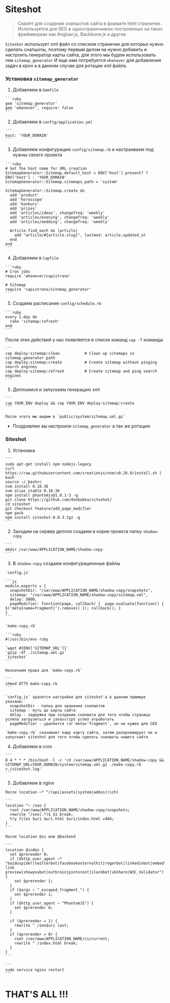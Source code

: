 # Siteshot

> Скрипт для создания снапшотов сайта в формате html страничек.
> Используется для SEO в одностраничниках построенных на таких фреймворках как Angluar.js, Backbone.js и другие


`Siteshot` использует xml файл со списком страничек для которых нужно сделать снапшоты, поэтому первым делом на нужно добавить и настроить генератор карты сайта, для этого мы будем использовать гем `sitemap_generator`
И еще нам потребуется `whenever` для добавления задач в крон а в данном случае для ротации xml файла.

### Установка `sitemap_generator`

  1. Добавляем в `Gemfile`

    ```ruby
    gem 'sitemap_generator'
    gem 'whenever', require: false
    ```

  2. Добавляем в `config/application.yml`

    ```
    host: 'YOUR_DOMAIN'
    ```

  3. Добавляем конфигурацию `config/sitemap.rb` и настраиваем под нужны своего проекта

    ```ruby
    # Set the host name for URL creation
    SitemapGenerator::Sitemap.default_host = ENV['host'].present? ? ENV['host'] : 'YOUR_DOMAIN'
    SitemapGenerator::Sitemap.sitemaps_path = 'system'

    SitemapGenerator::Sitemap.create do
      add 'product'
      add 'horoscope'
      add 'konkurs'
      add 'prizes'
      add 'articles/ideas', changefreq: 'weekly'
      add 'articles/evening', changefreq: 'weekly'
      add 'articles/wedding', changefreq: 'weekly'

      Article.find_each do |article|
        add "article/#{article.slug}", lastmod: article.updated_at
      end
    end
    ```

  4. Добавляем в `Capfile`

    ```ruby
    # Cron jobs
    require 'whenever/capistrano'

    # Sitemap
    require 'capistrano/sitemap_generator'
    ```

  5. Создаем расписание `config/schedule.rb`

    ```ruby
    every 1.day do
      rake 'sitemap:refresh'
    end
    ```

  После этих действий у нас появляется в списке команд `cap -T` команды

    ```
    cap deploy:sitemap:clean           # Clean up sitemaps in sitemap_generator path
    cap deploy:sitemap:create          # Create sitemap without pinging search engines
    cap deploy:sitemap:refresh         # Create sitemap and ping search engines
    ```


  5. Деплоимся и запускаем генерацию xml

    ```
    cap YOUR_ENV deploy && cap YOUR_ENV deploy:sitemap:create
    ```

    После этого мы видим в `public/system/sitemap.xml.gz`

  * Поздравляю вы настроили `sitemap_generator` а так же ротацию

### Siteshot

  1. Установка

    ```
    sudo apt-get install npm nodejs-legacy
    curl https://raw.githubusercontent.com/creationix/nvm/v0.26.0/install.sh | bash
    source ~/.bashrc
    nvm install 0.10.36
    nvm alias stable 0.10.36
    npm install phantomjs@1.8.1-3 -g
    git clone https://github.com/donbobka/siteshot/
    cd siteshot
    git checkout feature/add_page_modifier
    npm pack
    npm install siteshot-0.0.3.tgz -g
    ```

  2. Заходим на сервер деплоя создаем в корне проекта папку `shadow-copy`

    ```
    mkdir /var/www/APPLICATION_NAME/shadow-copy
    ```

  3. В `shadow-copy` создаем конфигурационные файлы

    `config.js`

    ```js
    module.exports = {
      snapshotDir: "/var/www/APPLICATION_NAME/shadow-copy/snapshots",
      sitemap: "/var/www/APPLICATION_NAME/shadow-copy/sitemap.xml",
      delay: 5000,
      pageModifier: function(page, callback) {  page.evaluate(function() { $('meta[name=fragment]').remove() }); callback(); }
    }
    ```

    `make-copy.rb`

    ```ruby
    #!/usr/bin/env ruby

    `wget #{ENV['SITEMAP_URL']}`
    `gzip -df ./sitemap.xml.gz`
    `siteshot`
    ```

    Назначаем права для `make-copy.rb`

    ```
    chmod 0775 make-copy.rb
    ```

    `config.js` хранятся настройки для siteshot'a в данном примере указаны:
      snapshotDir - папка для хранения снапшотов
      sitemap - путь до карты сайта
      delay - задержка при создании снапшота для того чтобы страница успела загрузиться и javascript успел отработать
      pageModifier - удаляется тэг meta='fragment', он не нужен для СЕО

    `make-copy.rb` скачивает нашу карту сайта, затем разархивирует ее и запускает siteshot для того чтобы сделать снапшоты нашего сайта

  4. Добавляем в cron

    ```
    0 4 * * * /bin/bash -l -c 'cd /var/www/APPLICATION_NAME/shadow-copy && SITEMAP_URL=YOUR_DOMAIN/system/sitemap.xml.gz ./make-copy.rb >./siteshot.log'
    ```


  5. Добавляем в nginx

    После location ~* ^/(api|assets|system|admin|rich)

    ```
    location ^~ /seo {
      root /var/www/APPLICATION_NAME/shadow-copy/snapshots;
      rewrite ^/seo(.*)$ $1 break;
      try_files $uri $uri.html $uri/index.html =404;
    }
    ```

    После location @ss или @backend

    ```
    location @index {
      set $prerender 0;
      if ($http_user_agent ~* "baiduspider|twitterbot|facebookexternalhit|rogerbot|linkedinbot|embedly|quora link preview|showyoubot|outbrain|pinterest|slackbot|vkShare|W3C_Validator") {
        set $prerender 1;
      }
      if ($args ~ "_escaped_fragment_") {
        set $prerender 1;
      }
      if ($http_user_agent ~ "PhantomJS") {
        set $prerender 0;
      }

      if ($prerender = 1) {
        rewrite ^ /seo$uri last;
      }
      if ($prerender = 0) {
        root /var/www/APPLICATION_NAME/cs/current;
        rewrite ^ /index.html break;
      }
    }
    ```

    ```
    sudo service nginx restart
    ```

 # THAT'S ALL !!!
